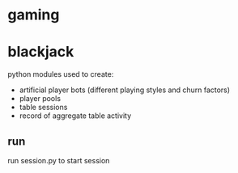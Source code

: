 # gaming

blackjack
========

python modules used to create:
- artificial player bots (different playing styles and churn factors)
- player pools
- table sessions
- record of aggregate table activity

run
----
run session.py to start session
